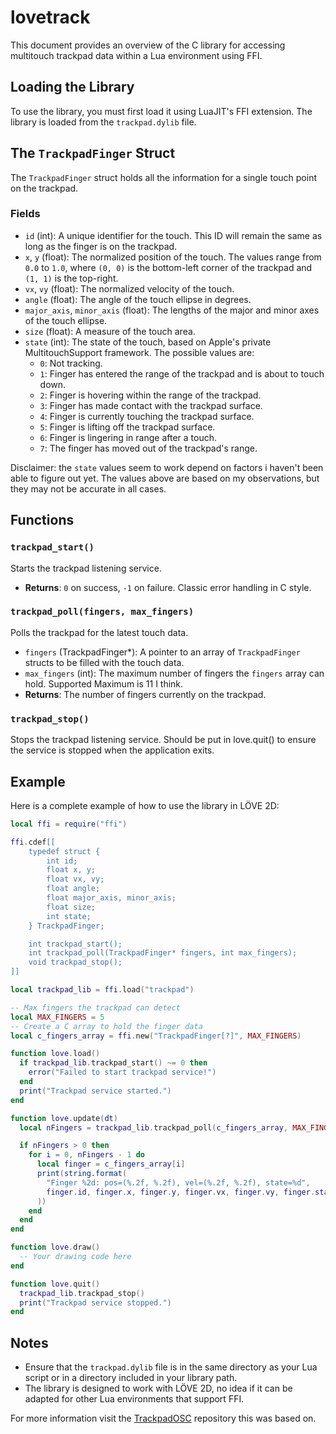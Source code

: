 # lovetrack

This document provides an overview of the C library for accessing multitouch trackpad data within a Lua environment using FFI.

## Loading the Library

To use the library, you must first load it using LuaJIT's FFI extension. The library is loaded from the `trackpad.dylib` file.

## The `TrackpadFinger` Struct

The `TrackpadFinger` struct holds all the information for a single touch point on the trackpad.

### Fields

- `id` (int): A unique identifier for the touch. This ID will remain the same as long as the finger is on the trackpad.
- `x`, `y` (float): The normalized position of the touch. The values range from `0.0` to `1.0`, where `(0, 0)` is the bottom-left corner of the trackpad and `(1, 1)` is the top-right.
- `vx`, `vy` (float): The normalized velocity of the touch.
- `angle` (float): The angle of the touch ellipse in degrees.
- `major_axis`, `minor_axis` (float): The lengths of the major and minor axes of the touch ellipse.
- `size` (float): A measure of the touch area.
- `state` (int): The state of the touch, based on Apple's private MultitouchSupport framework. The possible values are:
    - `0`: Not tracking.
    - `1`: Finger has entered the range of the trackpad and is about to touch down.
    - `2`: Finger is hovering within the range of the trackpad.
    - `3`: Finger has made contact with the trackpad surface.
    - `4`: Finger is currently touching the trackpad surface.
    - `5`: Finger is lifting off the trackpad surface.
    - `6`: Finger is lingering in range after a touch.
    - `7`: The finger has moved out of the trackpad's range.

Disclaimer: the `state` values seem to work depend on factors i haven't been able to figure out yet. The values above are based on my observations, but they may not be accurate in all cases.

## Functions

### `trackpad_start()`

Starts the trackpad listening service.

- **Returns**: `0` on success, `-1` on failure. Classic error handling in C style.

### `trackpad_poll(fingers, max_fingers)`

Polls the trackpad for the latest touch data.

- `fingers` (TrackpadFinger*): A pointer to an array of `TrackpadFinger` structs to be filled with the touch data.
- `max_fingers` (int): The maximum number of fingers the `fingers` array can hold. Supported Maximum is 11 I think.
- **Returns**: The number of fingers currently on the trackpad.

### `trackpad_stop()`

Stops the trackpad listening service. Should be put in love.quit()  to ensure the service is stopped when the application exits.

## Example

Here is a complete example of how to use the library in LÖVE 2D:

```lua
local ffi = require("ffi")

ffi.cdef[[
    typedef struct {
        int id;
        float x, y;
        float vx, vy;
        float angle;
        float major_axis, minor_axis;
        float size;
        int state;
    } TrackpadFinger;

    int trackpad_start();
    int trackpad_poll(TrackpadFinger* fingers, int max_fingers);
    void trackpad_stop();
]]

local trackpad_lib = ffi.load("trackpad")

-- Max fingers the trackpad can detect
local MAX_FINGERS = 5
-- Create a C array to hold the finger data
local c_fingers_array = ffi.new("TrackpadFinger[?]", MAX_FINGERS)

function love.load()
  if trackpad_lib.trackpad_start() ~= 0 then
    error("Failed to start trackpad service!")
  end
  print("Trackpad service started.")
end

function love.update(dt)
  local nFingers = trackpad_lib.trackpad_poll(c_fingers_array, MAX_FINGERS)

  if nFingers > 0 then
    for i = 0, nFingers - 1 do
      local finger = c_fingers_array[i]
      print(string.format(
        "Finger %2d: pos=(%.2f, %.2f), vel=(%.2f, %.2f), state=%d",
        finger.id, finger.x, finger.y, finger.vx, finger.vy, finger.state
      ))
    end
  end
end

function love.draw()
  -- Your drawing code here
end

function love.quit()
  trackpad_lib.trackpad_stop()
  print("Trackpad service stopped.")
end
```

## Notes
- Ensure that the `trackpad.dylib` file is in the same directory as your Lua script or in a directory included in your library path.
- The library is designed to work with LÖVE 2D, no idea if it can be adapted for other Lua environments that support FFI.

For more information visit the [TrackpadOSC](https://github.com/LingDong-/TrackpadOSC) repository this was based on.
